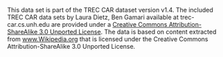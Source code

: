 This data set is part of the TREC CAR dataset version v1.4.
The included TREC CAR data sets by Laura Dietz, Ben Gamari available at trec-car.cs.unh.edu are provided under a <a rel=license href=http://creativecommons.org/licenses/by-sa/3.0/deed.en_US>Creative Commons Attribution-ShareAlike 3.0 Unported License</a>. The data is based on content extracted from www.Wikipedia.org that is licensed under the Creative Commons Attribution-ShareAlike 3.0 Unported License.
